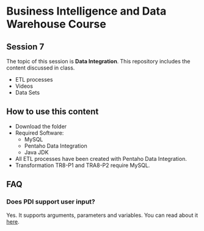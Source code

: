 # Business Intelligence and Data Warehouse Course

## Session 7

The topic of this session is **Data Integration**. This repository includes the content discussed in class.

  - ETL processes
  - Videos
  - Data Sets

## How to use this content

  - Download the folder
  - Required Software:
	  - MySQL
	  - Pentaho Data Integration
	  - Java JDK
  - All ETL processes have been created with Pentaho Data Integration.
  - Transformation TR8-P1 and TRA8-P2 require MySQL.
  
## FAQ

### Does PDI support user input?

Yes. It supports arguments, parameters and variables. You can read about it [here](https://help.pentaho.com/Documentation/8.0/Products/Data_Integration/Data_Integration_Perspective/050).
